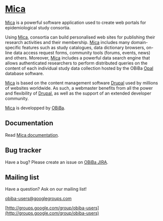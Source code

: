 [Mica](http://www.obiba.org/node/174)
=================

[Mica](http://www.obiba.org/node/174) is a powerful software application used to create web portals for epidemiological study consortia.

Using [Mica](http://www.obiba.org/node/174), consortia can build personalised web sites for publishing their research activities and their membership.
[Mica](http://www.obiba.org/node/174) includes many domain-specific features such as study catalogues, data dictionary browsers, on-line data access request forms, community tools (forums, events, news) and others. Moreover, [Mica](http://www.obiba.org/node/174) includes a powerful data search engine
that allows authenticated researchers to perform distributed queries on the content of each individual study data collection hosted by the OBiBa [Opal](http://www.obiba.org/node/63) database software.

[Mica](http://www.obiba.org/node/174) is based on the content management software [Drupal](http://www.drupal.org) used by millions of websites worldwide. As such, a webmaster benefits from all the power and flexibility of [Drupal](http://www.drupal.org), as well as the support of an extended developer community.

[Mica](http://www.obiba.org/node/174) is developped by [OBiBa](http://www.obiba.org).


Documentation
-----------

Read [Mica documentation](http://wiki.obiba.org/display/MICADOC/Home).


Bug tracker
-----------

Have a bug? Please create an issue on [OBiBa JIRA](http://jira.obiba.org/jira/browse/MICA).


Mailing list
------------

Have a question? Ask on our mailing list!

obiba-users@googlegroups.com

[http://groups.google.com/group/obiba-users](http://groups.google.com/group/obiba-users)